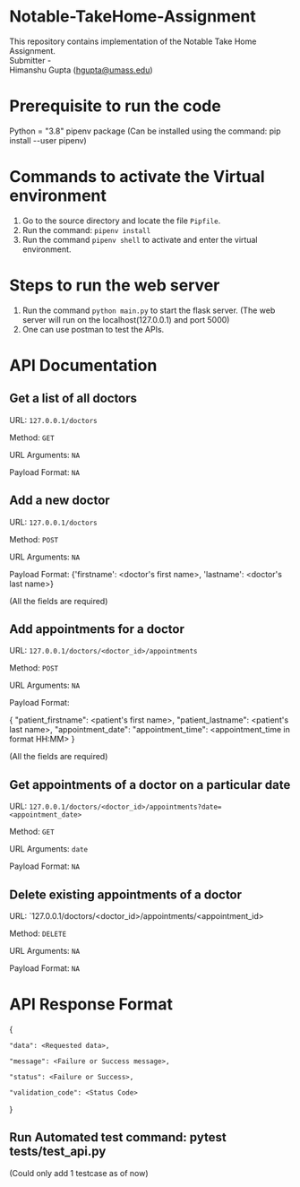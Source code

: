 # Notable-TakeHome-Assignment

This repository contains implementation of the Notable Take Home Assignment. <br>
Submitter - <br>
Himanshu Gupta (hgupta@umass.edu) <br>

# Prerequisite to run the code
Python = "3.8"
pipenv package (Can be installed using the command: pip install --user pipenv)

# Commands to activate the Virtual environment
1. Go to the source directory and locate the file `Pipfile`.
2. Run the command: `pipenv install`
3. Run the command `pipenv shell` to activate and enter the virtual environment.

# Steps to run the web server
1. Run the command `python main.py` to start the flask server. 
(The web server will run on the localhost(127.0.0.1) and port 5000)
2. One can use postman to test the APIs.

# API Documentation

## Get a list of all doctors
URL: `127.0.0.1/doctors`

Method: `GET`

URL Arguments: `NA` 

Payload Format: `NA`

## Add a new doctor
URL: `127.0.0.1/doctors`

Method: `POST`

URL Arguments: `NA` 

Payload Format: {'firstname': <doctor's first name>, 'lastname': <doctor's last name>}

(All the fields are required)

## Add appointments for a doctor
URL: `127.0.0.1/doctors/<doctor_id>/appointments`

Method: `POST`

URL Arguments: `NA` 

Payload Format:

{
    "patient_firstname": <patient's first name>,
    "patient_lastname": <patient's last name>,
    "appointment_date": <appointment date in format YYYY:MM:DD>
    "appointment_time": <appointment_time in format HH:MM>
}
    
(All the fields are required)

## Get appointments of a doctor on a particular date
URL: `127.0.0.1/doctors/<doctor_id>/appointments?date=<appointment_date>`
    
Method: `GET`
    
URL Arguments: `date` 
    
Payload Format: `NA`
    

## Delete existing appointments of a doctor
URL: `127.0.0.1/doctors/<doctor_id>/appointments/<appointment_id>
    
Method: `DELETE`
    
URL Arguments: `NA`
    
Payload Format: `NA`

# API Response Format

{
    
    "data": <Requested data>,
    
    "message": <Failure or Success message>,
    
    "status": <Failure or Success>,
    
    "validation_code": <Status Code>
    
}
    
## Run Automated test command: pytest tests/test_api.py
(Could only add 1 testcase as of now)
